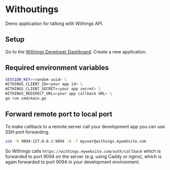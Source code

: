# Withoutings

Demo application for talking with Withings API.

## Setup

Go to the [Withings Developer Dashboard](https://developer.withings.com/dashboard/).
Create a new application.

## Required environment variables

```bash
SESSION_KEY=<random uuid> \
WITHINGS_CLIENT_ID=<your app id> \
WITHINGS_CLIENT_SECRET=<your app secret> \
WITHINGS_REDIRECT_URL=<your app callback URL> \
go run cmd/main.go
```

## Forward remote port to local port

To make callback to a remote server call your development app you can
use SSH port forwarding.

```bash
ssh -R 9094:127.0.0.1:9094 -N -f myuser@withings.mywebsite.com
```

So Withings calls `https://withings.mywebsite.com/auth/callback` which is
forwarded to port 9094 on the server (e.g. using Caddy or nginx), which
is again forwarded to port 9094 in your development environment.